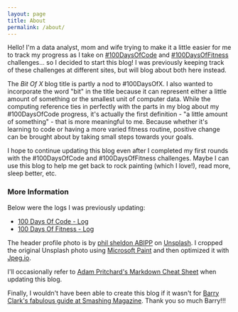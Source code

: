 ```yaml
---
layout: page
title: About
permalink: /about/
---
```


Hello! I'm a data analyst, mom and wife trying to make it a little easier for me to track my progress as I take on [#100DaysOfCode](https://www.100daysofcode.com/) and [#100DaysOfFitness](https://www.100daysofx.com/) challenges... so I decided to start this blog! I was previously keeping track of these challenges at different sites, but will blog about both here instead.

The *Bit Of X* blog title is partly a nod to #100DaysOfX. I also wanted to incorporate the word "bit" in the title because it can represent either a little amount of something or the smallest unit of computer data. While the computing reference ties in perfectly with the parts in my blog about my #100DaysOfCode progress, it's actually the first definition - "a little amount of something" - that is more meaningful to me. Because whether it's learning to code or having a more varied fitness routine, positive change can be brought about by taking small steps towards your goals.

I hope to continue updating this blog even after I completed my first rounds with the #100DaysOfCode and #100DaysOfFitness challenges. Maybe I can use this blog to help me get back to rock painting (which I love!), read more, sleep better, etc.

### More Information

Below were the logs I was previously updating:
* [100 Days Of Code - Log](https://github.com/webdevholland/100-days-of-code/blob/master/log.md#100-days-of-code---log)
* [100 Days Of Fitness - Log](https://docs.google.com/document/d/11T8-AI0RzqrGjwh-CO2cs4mVpR3vsYsXwRTe9I3CGDc/edit?usp=sharing)

The header profile photo is by [phil sheldon ABIPP](https://unsplash.com/@sploshd?utm_source=unsplash&utm_medium=referral&utm_content=creditCopyText) on [Unsplash](https://unsplash.com/photos/Xpihv46a5bc). I cropped the original Unsplash photo using [Microsoft Paint](https://en.wikipedia.org/wiki/Microsoft_Paint) and then optimized it with [Jpeg.io](https://www.jpeg.io/).

I'll occasionally refer to [Adam Pritchard's Markdown Cheat Sheet](https://github.com/adam-p/markdown-here/wiki/Markdown-Cheatsheet) when updating this blog.

Finally, I wouldn't have been able to create this blog if it wasn't for [Barry Clark's fabulous guide at Smashing Magazine](https://www.smashingmagazine.com/2014/08/build-blog-jekyll-github-pages/). Thank you so much Barry!!!

<!--- ### Contact me --->

<!--- [email@domain.com](mailto:email@domain.com) --->
